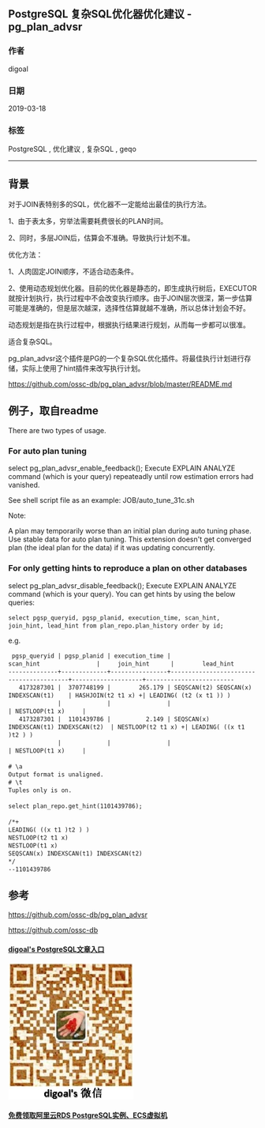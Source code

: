 ## PostgreSQL 复杂SQL优化器优化建议 - pg_plan_advsr  
        
### 作者        
digoal        
        
### 日期        
2019-03-18        
        
### 标签        
PostgreSQL , 优化建议 , 复杂SQL , geqo    
        
----        
        
## 背景    
对于JOIN表特别多的SQL，优化器不一定能给出最佳的执行方法。  
  
1、由于表太多，穷举法需要耗费很长的PLAN时间。  
  
2、同时，多层JOIN后，估算会不准确。导致执行计划不准。  
  
优化方法：  
  
1、人肉固定JOIN顺序，不适合动态条件。  
  
2、使用动态规划优化器。目前的优化器是静态的，即生成执行树后，EXECUTOR就按计划执行，执行过程中不会改变执行顺序。由于JOIN层次很深，第一步估算可能是准确的，但是层次越深，选择性估算就越不准确，所以总体计划会不好。  
  
动态规划是指在执行过程中，根据执行结果进行规划，从而每一步都可以很准。  
  
适合复杂SQL。  
  
pg_plan_advsr这个插件是PG的一个复杂SQL优化插件。将最佳执行计划进行存储，实际上使用了hint插件来改写执行计划。  
  
https://github.com/ossc-db/pg_plan_advsr/blob/master/README.md  
  
## 例子，取自readme  
There are two types of usage.  
  
### For auto plan tuning  
  
select pg_plan_advsr_enable_feedback(); Execute EXPLAIN ANALYZE command (which is your query) repeateadly until row estimation errors had vanished.  
  
See shell script file as an example: JOB/auto_tune_31c.sh  
  
Note:  
  
A plan may temporarily worse than an initial plan during auto tuning phase.  
Use stable data for auto plan tuning. This extension doesn't get converged plan (the ideal plan for the data) if it was updating concurrently.  
### For only getting hints to reproduce a plan on other databases  
  
select pg_plan_advsr_disable_feedback(); Execute EXPLAIN ANALYZE command (which is your query). You can get hints by using the below queries:  
  
```  
select pgsp_queryid, pgsp_planid, execution_time, scan_hint, join_hint, lead_hint from plan_repo.plan_history order by id;  
```  
  
e.g.  
  
```  
 pgsp_queryid | pgsp_planid | execution_time |                scan_hint                |     join_hint      |        lead_hint  
--------------+-------------+----------------+-----------------------------------------+--------------------+-------------------------  
   4173287301 |  3707748199 |        265.179 | SEQSCAN(t2) SEQSCAN(x) INDEXSCAN(t1)    | HASHJOIN(t2 t1 x) +| LEADING( (t2 (x t1 )) )  
              |             |                |                                         | NESTLOOP(t1 x)     |  
   4173287301 |  1101439786 |          2.149 | SEQSCAN(x) INDEXSCAN(t1) INDEXSCAN(t2)  | NESTLOOP(t2 t1 x) +| LEADING( ((x t1 )t2 ) )  
              |             |                |                                         | NESTLOOP(t1 x)     |  
  
# \a  
Output format is unaligned.  
# \t  
Tuples only is on.  
    
select plan_repo.get_hint(1101439786);  
    
/*+  
LEADING( ((x t1 )t2 ) )  
NESTLOOP(t2 t1 x)  
NESTLOOP(t1 x)  
SEQSCAN(x) INDEXSCAN(t1) INDEXSCAN(t2)  
*/  
--1101439786  
```  
  
## 参考    
https://github.com/ossc-db/pg_plan_advsr  
    
https://github.com/ossc-db  
     
    
        
        
        
        
     
  
  
  
  
  
#### [digoal's PostgreSQL文章入口](https://github.com/digoal/blog/blob/master/README.md "22709685feb7cab07d30f30387f0a9ae")
  
  
![digoal's weixin](../pic/digoal_weixin.jpg "f7ad92eeba24523fd47a6e1a0e691b59")
  
  
  
  
  
  
  
  
#### [免费领取阿里云RDS PostgreSQL实例、ECS虚拟机](https://www.aliyun.com/database/postgresqlactivity "57258f76c37864c6e6d23383d05714ea")
  
